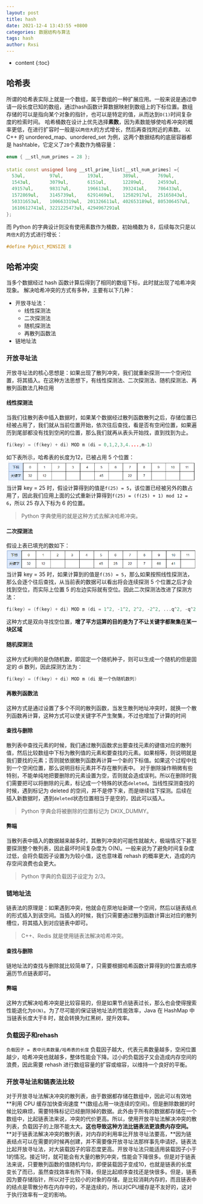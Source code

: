 ```yaml
---
layout: post
title: hash
date: 2021-12-4 13:43:55 +0800
categories: 数据结构与算法
tags: hash
author: Rxsi
---
```


* content
{:toc}

## 哈希表
所谓的哈希表实际上就是一个数组，属于数组的一种扩展应用。一般来说是通过申请一段长度已知的数组，通过hash函数计算数据映射到数组上的下标位置。数组存储的可以是指向某个对象的指针，也可以是特定的值，从而达到`O(1)`时间复杂度的检索时间。
哈希桶数在设计上优先选择**素数**，因为素数能够使哈希冲突的概率更低，在进行扩容时一般是以`两倍大`的方式增长，然后再查找附近的素数。
以 C++ 的 unordered_map、unordered_set 为例，这两个数据结构的底层容器都是 hashtable，它定义了`28`个素数作为桶容量：
<!--more-->
```cpp
enum { __stl_num_primes = 28 };

static const unsigned long __stl_prime_list[__stl_num_primes] ={
  53ul,         97ul,         193ul,       389ul,       769ul,
  1543ul,       3079ul,       6151ul,      12289ul,     24593ul,
  49157ul,      98317ul,      196613ul,    393241ul,    786433ul,
  1572869ul,    3145739ul,    6291469ul,   12582917ul,  25165843ul,
  50331653ul,   100663319ul,  201326611ul, 402653189ul, 805306457ul, 
  1610612741ul, 3221225473ul, 4294967291ul
};
```
而 Python 的字典设计则没有使用素数作为桶数，初始桶数为 8，后续每次只是以`两倍大`的方式进行增长：
```c
#define PyDict_MINSIZE 8
```
## 哈希冲突
当多个数据经过 hash 函数计算后得到了相同的数组下标，此时就出现了哈希冲突现象。
解决哈希冲突的方式有多种，主要有以下几种：

- 开放寻址法：
   - 线性探测法
   - 二次探测法
   - 随机探测法
   - 再散列函数法
- 链地址法

### 开放寻址法
开放寻址法的核心思想是：如果出现了散列冲突，我们就重新探测一一个空闲位置，将其插入。在这种方法思想下，有线性探测法、二次探测法、随机探测法、再散列函数法几种应用
#### 线性探测法
当我们往散列表中插入数据时，如果某个数据经过散列函数散列之后，存储位置已经被占用了，我们就从当前位置开始，依次往后查找，看是否有空闲位置，如果遍历到尾部都没有找到空闲的位置，那么我们就再从表头开始找，直到找到为止。
```c
fi(key) = (f(key) + di) MOD m (di = 0,1,2,3,4....,m-1)
```
如下表所示，哈希表的长度为12，已被占用 5 个位置：
![hash1.png](/images/data_structure_algorithms_hash/hash1.png)
当计算 key = 25 时，假设计算得到的值是`f(25) = 5`，该位置已经被另外的数占用了，因此我们应用上面的公式重新计算得到`f(25) = (f(25) + 1) mod 12 = 6`，所以 25 存入下标为 6 的位置。
> Python 字典使用的就是这种方式去解决哈希冲突。

#### 二次探测法
假设上表已填充的数如下：
![hash2.png](/images/data_structure_algorithms_hash/hash2.png)
当计算 key = 35 时，如果计算到的值是`f(35) = 5`，那么如果按照线性探测法，那么会逐个往后查找，从当前表的数据可以看出将会连续探测 5 个位置之后才会找到空位，而实际上位置 5 的左边实际就有空位。因此二次探测法改进了探测方法：
```c
fi(key) = (f(key) + di) MOD m (di = 1^2, -1^2, 2^2, -2^2, ...q^2, -q^2 q<=m/2)
```
这种方式是双向寻找空位置，**增了平方运算的目的是为了不让关键字都聚集在某一块区域**
#### 随机探测法
这种方式利用的是伪随机数，即固定一个随机种子，则可以生成一个随机的但是固定的 di 数列，因此探测方法为：
```c
fi(key) = (f(key) + di) MOD m (di 是一个伪随机数列)
```
#### 再散列函数法
这种方式是通过设置了多个不同的散列函数，当发生散列地址冲突时，就换一个散列函数再计算，这种方式可以使关键字不产生聚集，不过也增加了计算的时间
#### 查找与删除
散列表中查找元素的时候，我们通过散列函数求出要查找元素的键值对应的散列值，然后比较数组中下标为散列值的元素和要查找的元素。如果相等，则说明就是我们要找的元素；否则就依据散列函数再计算一个新的下标值。如果这个过程中找到一个空闲位置，那么说明目标元素并不存在散列表中。
对于删除操作稍微有些特别，不能单纯地把要删除的元素设置为空，否则就会造成误判。所以在删除时我们需要把可以将删除的元素，标记成一个特殊的状态`deleted`。当线性探测查找的时候，遇到标记为 deleted 的空间，并不是停下来，而是继续往下探测。后续在插入新数据时，遇到`deleted`状态位置相当于是空的，因此可以插入。
> Python 字典会将被删除的位置标记为 DKIX_DUMMY。

#### 弊端
当散列表中插入的数据越来越多时，其散列冲突的可能性就越大，极端情况下甚至要探测整个散列表，因此最坏时间复杂度为 O(N)。一般来说为了避免时间复杂度过低，会将负载因子设置为为较小值，这也意味着 rehash 的概率更大，造成的内存空间浪费也会更大。
> Python 字典的负载因子设定为 2/3。

### 链地址法
链表法的原理是：如果遇到冲突，他就会在原地址新建一个空间，然后以链表结点的形式插入到该空间。当插入的时候，我们只需要通过散列函数计算出对应的散列槽位，将其插入到对应链表中即可。
> C++、Redis 就是使用链表法解决哈希冲突。

#### 查找与删除
链地址法的查找与删除就比较简单了，只需要根据哈希函数计算得到的位置去顺序遍历节点链表即可。
#### 弊端
这种方式解决哈希冲突是比较容易的，但是如果节点链表过长，那么也会使得搜索性能退化为`O(N)`。为了尽可能的保证链地址法的性能效率，Java 在 HashMap 中当链表长度大于8 时，就会转换为红黑树，提升效率。
### 负载因子和rehash
`负载因子 = 表中元素数量/哈希表的长度`
负载因子越大，代表元素数量越多，空闲位置越少，哈希冲突也就越多，整体性能会下降。过小的负载因子又会造成内存空间的浪费，因此需要 rehash 进行数组容量的扩容或缩容，以维持一个良好的平衡。
### 开放寻址法和链表法比较
对于开放寻址法解决冲突的散列表，由于数据都存储在数组中，因此可以有效地 **利用 CPU 缓存加快查询速度 **(数组占用一块连续的空间)。但是删除数据的时候比较麻烦，需要特殊标记已经删除掉的数据。此外由于所有的数据都存储在一个数组中，比起链表法来说，冲突的代价更高。所以，使用开放寻址法解决冲突的散列表，负载因子的上限不能太大。**这也导致这种方法比链表法更浪费内存空间。**
**对于链表法解决冲突的散列表，对内存的利用率比开放寻址法要高，**因为链表结点可以在需要的时候再创建，并不需要像开放寻址法那样事先申请好。链表法比起开放寻址法，对大装载因子的容忍度更高。开放寻址法只能适用装载因子小于1的情况。接近1时，就可能会有大量的散列冲突，性能会下降很多。但是对于链表法来说，只要散列函数的值随机均匀，即便装载因子变成10，也就是链表的长度变长了而已，虽然查找效率有所下降，但是比起顺序查找还是快很多。但是，链表因为要存储指针，所以对于比较小的对象的存储，是比较消耗内存的，而且链表中的结点是零散分布在内存中的，不是连续的，所以对CPU缓存是不友好的，这对于执行效率有一定的影响。
